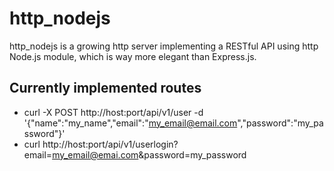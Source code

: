 # http_nodejs

http_nodejs is a growing http server implementing
a RESTful API using http Node.js module, which is
way more elegant than Express.js.

## Currently implemented routes

* curl -X POST http://host:port/api/v1/user -d '{"name":"my_name","email":"my_email@email.com","password":"my_password"}'
* curl http://host:port/api/v1/userlogin?email=my_email@emai.com&password=my_password
